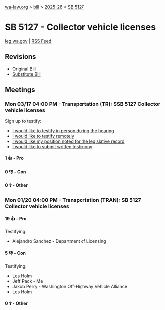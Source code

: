 [wa-law.org](/) > [bill](/bill/) > [2025-26](/bill/2025-26/) > [SB 5127](/bill/2025-26/sb/5127/)

# SB 5127 - Collector vehicle licenses
[leg.wa.gov](https://app.leg.wa.gov/billsummary?BillNumber=5127&Year=2025&Initiative=false) | [RSS Feed](./rss.xml)

## Revisions
* [Original Bill](1/)
* [Substitute Bill](S/)

## Meetings
### Mon 03/17 04:00 PM - Transportation (TR): SSB 5127 Collector vehicle licenses
Sign up to testify:
* [I would like to testify in person during the hearing](https://app.leg.wa.gov/csi/Testifier/Add?chamber=House&mId=33027&aId=165713&caId=26542&tId=1)
* [I would like to testify remotely](https://app.leg.wa.gov/csi/Testifier/Add?chamber=House&mId=33027&aId=165713&caId=26542&tId=2)
* [I would like my position noted for the legislative record](https://app.leg.wa.gov/csi/Testifier/Add?chamber=House&mId=33027&aId=165713&caId=26542&tId=3)
* [I would like to submit written testimony](https://app.leg.wa.gov/csi/Testifier/Add?chamber=House&mId=33027&aId=165713&caId=26542&tId=4)

#### 1 👍 - Pro

#### 0 👎 - Con

#### 0 ❓ - Other

### Mon 01/20 04:00 PM - Transportation (TRAN): SB 5127 Collector vehicle licenses
#### 19 👍 - Pro
Testifying:
* Alejandro Sanchez - Department of Licensing

#### 5 👎 - Con
Testifying:
* Les Holm
* Jeff Pack - Me
* Jakob Perry - Washington Off-Highway Vehicle Alliance
* Les Holm

#### 0 ❓ - Other
